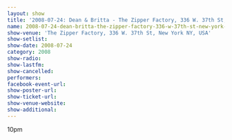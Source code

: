 ```yaml
---
layout: show
title: '2008-07-24: Dean & Britta - The Zipper Factory, 336 W. 37th St, New York NY, USA'
name: 2008-07-24-dean-britta-the-zipper-factory-336-w-37th-st-new-york-ny-usa
show-venue: 'The Zipper Factory, 336 W. 37th St, New York NY, USA'
show-setlist: 
show-date: 2008-07-24
category: 2008
show-radio: 
show-lastfm: 
show-cancelled: 
performers: 
facebook-event-url: 
show-poster-url: 
show-ticket-url: 
show-venue-website: 
show-additional: 
---
```


10pm